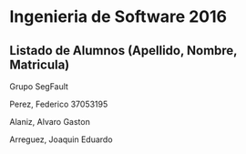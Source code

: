# Ingenieria de Software 2016

## Listado de Alumnos (Apellido, Nombre, Matricula)

Grupo SegFault

Perez, Federico 37053195

Alaniz, Alvaro Gaston

Arreguez, Joaquin Eduardo


